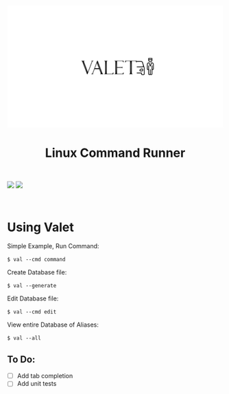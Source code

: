 
![](https://github.com/nickmancari/valet/blob/main/img/Valet.png)

<h1 align='center'>Linux Command Runner</h1>
<br>

![](https://img.shields.io/badge/OS-Linux-informational?style=flat&logo=Linux&logoColor=white&color=2bbc8a)
![](https://img.shields.io/badge/Code-Go-informational?style=flat&logo=go&logoColor=white&color=00add8)

<br>

# Using Valet

Simple Example, Run Command:
```
$ val --cmd command
```
Create Database file:
```
$ val --generate
```
Edit Database file:
```
$ val --cmd edit
```
View entire Database of Aliases:
```
$ val --all
```

##  To Do:
- [ ]  Add tab completion
- [ ]  Add unit tests
